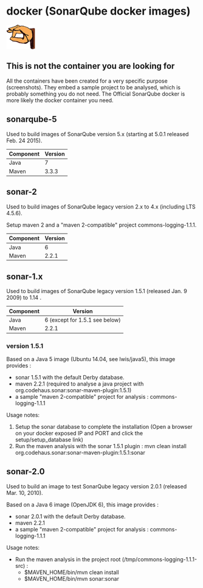 # docker (SonarQube docker images)

![alt text](https://raw.githubusercontent.com/lzilber/docker/master/obiwan-hand.png "Obiwan's gesture")

## This is not the container you are looking for

All the containers have been created for a very specific purpose (screenshots). They embed a sample project to be analysed, which is probably something you do not need. The Official SonarQube docker is more likely the docker container you need.

## sonarqube-5

Used to build images of SonarQube version 5.x (starting at 5.0.1 released Feb. 24 2015).

| Component | Version |
| --------- | ------- |
| Java  | 7  |
| Maven  | 3.3.3  |

## sonar-2

Used to build images of SonarQube legacy version 2.x to 4.x (including LTS 4.5.6).

Setup maven 2 and a "maven 2-compatible" project commons-logging-1.1.1.

| Component | Version |
| --------- | ------- |
| Java  | 6  |
| Maven  | 2.2.1  |

## sonar-1.x

Used to build images of SonarQube legacy version 1.5.1 (released Jan. 9 2009) to 1.14 .

| Component | Version |
| --------- | ------- |
| Java  | 6 (except for 1.5.1 see below)  |
| Maven  | 2.2.1  |

### version 1.5.1

Based on a Java 5 image (Ubuntu 14.04, see lwis/java5), this image provides :
 * sonar 1.5.1 with the default Derby database.
 * maven 2.2.1 (required to analyse a java project with org.codehaus.sonar:sonar-maven-plugin:1.5.1)
 * a sample "maven 2-compatible" project for analysis : commons-logging-1.1.1 

Usage notes:
 1. Setup the sonar database to complete the installation (Open a browser on your docker exposed IP and PORT and click the setup/setup_database link)
 2. Run the maven analysis with the sonar 1.5.1 plugin : mvn clean install org.codehaus.sonar:sonar-maven-plugin:1.5.1:sonar

## sonar-2.0

Used to build an image to test SonarQube legacy version 2.0.1 (released Mar. 10, 2010).

Based on a Java 6 image (OpenJDK 6), this image provides :
 * sonar 2.0.1 with the default Derby database.
 * maven 2.2.1 
 * a sample "maven 2-compatible" project for analysis : commons-logging-1.1.1 

Usage notes:
 * Run the maven analysis in the project root (/tmp/commons-logging-1.1.1-src) : 
   * $MAVEN_HOME/bin/mvn clean install
   * $MAVEN_HOME/bin/mvn sonar:sonar
